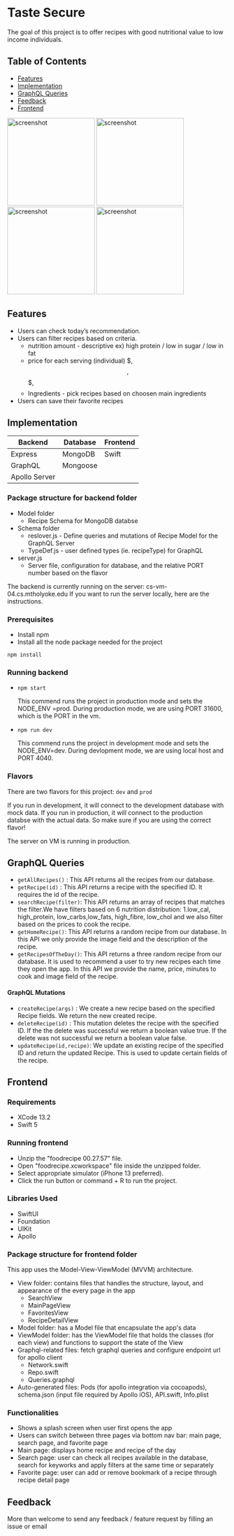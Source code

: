 </br>
<H1 > Taste Secure </H1>
<p >The goal of this project is to offer recipes with good nutritional value to low income individuals. </p>


## Table of Contents

- [Features](#features)
- [Implementation](#implementation)
- [GraphQL Queries](#graphQL-Queries)
- [Feedback](#feedback)
- [Frontend](#frontend)

<p float="left">
<img alt="screenshot" src="https://i.ibb.co/hZR7MfP/splash.png" width="200">
<img alt="screenshot" src="https://i.ibb.co/gSxS2Tq/1.png" width="200">
<img alt="screenshot" src="https://i.ibb.co/5vqy2Xd/3.png" width="200">
<img alt="screenshot" src="https://i.ibb.co/3Nw0d6M/2.png" width="200">
</p>


## Features 
* Users can check today’s recommendation.
* Users can filter recipes based on criteria.
    * nutrition amount - descriptive ex) high protein / low in sugar / low in fat 
    * price for each serving (individual) $, $$, $$$, $$$$
    * Ingredients - pick recipes based on choosen main ingredients
* Users can save their favorite recipes

## Implementation 

| Backend              | Database       | Frontend               |
| -------------------- |----------------| -----------------------|
| Express              | MongoDB        | Swift                  |
| GraphQL | Mongoose   |                |                        |
| Apollo Server        |                |                        |

### Package structure for backend folder
  * Model folder
      * Recipe Schema for MongoDB databse
  * Schema folder
      * reslover.js - Define queries and mutations of Recipe Model for the GraphQL Server
      * TypeDef.js - user defined types (ie. recipeType) for GraphQL
  * server.js
      * Server file, configuration for database, and the relative PORT number based on the flavor 

The backend is currently running on the server: cs-vm-04.cs.mtholyoke.edu
If you want to run the server locally, here are the instructions. 
 
### Prerequisites
* Install npm
* Install all the node package needed for the project
```
npm install
```

### Running backend
* ```npm start```

    This commend runs the project in production mode and sets the NODE_ENV =prod. During production mode, we are using PORT 31600, which is the PORT in the vm.

* ```npm run dev```

    This commend runs the project in development mode and sets the NODE_ENV=dev. During devlopment mode, we are using local host and PORT 4040.

### Flavors
There are two flavors for this project: ```dev``` and ```prod```

If you run in development, it will connect to the development database with mock data. If you run in production, it will connect to the production databse with the actual data. So make sure if you are using the correct flavor! 

The server on VM is running in production. 

## GraphQL Queries
* ```getAllRecipes()``` :
This API returns all the recipes from our database. 
* ```getRecipe(id)``` :
This API returns a recipe with the specified ID. It requires the id of the recipe. 
* ```searchRecipe(filter)```:
This API returns an array of recipes that matches the filter.We have filters based on 6 nutrition distribution: 1.low_cal, high_protein, low_carbs,low_fats, high_fibre, low_chol and we also filter based on the prices to cook the recipe.
* ```getHomeRecipe()```:
This API returns a random recipe from our database. In this API we only provide the image field and the description of the recipe. 
* ```getRecipesOfTheDay()```:
This API returns a three random recipe from our database. It is used to recommend a user to try new recipes each time they open the app. In this API we provide the name, price, minutes to cook and image field of the recipe.

#### GraphQL Mutations
* ```createRecipe(args)``` : We create a new recipe based on the specified Recipe fields. We return the new created recipe. 
* ```deleteRecipe(id)``` : This mutation deletes the recipe with the specified ID. If the the delete was successful we return a boolean value true. If the delete was not successful we return a boolean value false.
* ```updateRecipe(id,recipe)```: We update an existing recipe of the specified ID and return the updated Recipe. This is used to update certain fields of the recipe.

## Frontend

### Requirements 
* XCode 13.2
* Swift 5 

### Running frontend
* Unzip the "foodrecipe 00.27.57" file.
* Open "foodrecipe.xcworkspace" file inside the unzipped folder. 
* Select appropriate simulator (iPhone 13 preferred).
* Click the run button or command + R to run the project.

### Libraries Used 
* SwiftUI
* Foundation
* UIKit
* Apollo 

### Package structure for frontend folder
This app uses the Model-View-ViewModel (MVVM) architecture. 
* View folder: contains files that handles the structure, layout, and appearance of the every page in the app 
   * SearchView 
   * MainPageView 
   * FavoritesView 
   * RecipeDetailView 
* Model folder: has a Model file that encapsulate the app's data
* ViewModel folder: has the ViewModel file that holds the classes (for each view) and functions to support the state of the View
* Graphql-related files: fetch graphql queries and configure endpoint url for apollo client
   * Network.swift
   * Repo.swift
   * Queries.graphql
* Auto-generated files: Pods (for apollo integration via cocoapods), schema.json (input file required by Apollo iOS), API.swift, Info.plist

### Functionalities
* Shows a splash screen when user first opens the app
* Users can switch between three pages via bottom nav bar: main page, search page, and favorite page
* Main page: displays home recipe and recipe of the day
* Search page: user can check all recipes available in the database, search for keyworks and apply filters at the same time or separately
* Favorite page: user can add or remove bookmark of a recipe through recipe detail page

## Feedback
More than welcome to send any feedback / feature request by filling an issue or email

